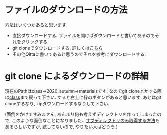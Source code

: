 # ファイルのダウンロードの方法

方法はいくつかあると思います.
- 直接ダウンロードする. ファイルを開けばダウンロードと書いてあるのでそれをクリックする.
- git cloneでダウンロードする.
詳しくは[こちら](http://www.humblesoft.com/wiki/?GitHubからダウンロードする方法)
- その他Qittaに書いてあると思うのでそれを参考にダウンロードする.

# git clone によるダウンロードの詳細
現在のPathはclass->2020_autumn->materialsです.
なのでgit cloneとかする際は[class](https://github.com/masataka123/class)まで戻って下さい.
すると右上に緑のボタンがあると思います.
あとはgit cloneするなり, zipダウンロードするなりして下さい.

(面倒をかけてすみません, あんまり何も考えずディレクトリを作ってしまったので, このような面倒なことになりました...[サブディレクトリのみ取得する方法](https://qiita.com/ponsuke0531/items/1e0ab0d6845ec93a0dc0)もあるらしいですが, 試してないので, やりたい人はどうぞ.)